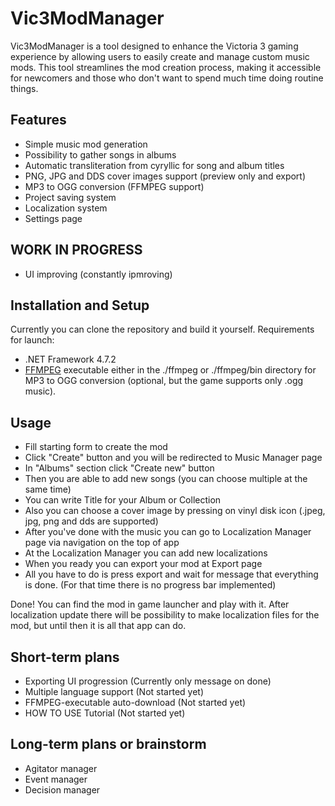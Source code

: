 # Vic3ModManager

Vic3ModManager is a tool designed to enhance the Victoria 3 gaming experience by allowing users to easily create and manage custom music mods. This tool streamlines the mod creation process, making it accessible for newcomers and those who don't want to spend much time doing routine things.

## Features
* Simple music mod generation
* Possibility to gather songs in albums
* Automatic transliteration from cyryllic for song and album titles
* PNG, JPG and  DDS cover images support (preview only and export)
* MP3 to OGG conversion (FFMPEG support)
* Project saving system
* Localization system
* Settings page

## WORK IN PROGRESS
* UI improving (constantly ipmroving)

## Installation and Setup
Currently you can clone the repository and build it yourself.
Requirements for launch:
- .NET Framework 4.7.2
- [FFMPEG](https://ffbinaries.com/downloads) executable either in the ./ffmpeg or ./ffmpeg/bin directory for MP3 to OGG conversion (optional, but the game supports only .ogg music).

## Usage
- Fill starting form to create the mod
- Click "Create" button and you will be redirected to Music Manager page
- In "Albums" section click "Create new" button
- Then you are able to add new songs (you can choose multiple at the same time)
- You can write Title for your Album or Collection
- Also you can choose a cover image by pressing on vinyl disk icon (.jpeg, jpg, png and dds are supported)
- After you've done with the music you can go to Localization Manager page via navigation on the top of app
- At the Localization Manager you can add new localizations
- When you ready you can export your mod at Export page
- All you have to do is press export and wait for message that everything is done. (For that time there is no progress bar implemented)

Done! You can find the mod in game launcher and play with it. After localization update there will be possibility to make localization files for the mod, but until then it is all that app can do. 

## Short-term plans
* Exporting UI progression (Currently only message on done)
* Multiple language support (Not started yet)
* FFMPEG-executable auto-download (Not started yet)
* HOW TO USE Tutorial (Not started yet)

## Long-term plans or brainstorm
* Agitator manager
* Event manager
* Decision manager